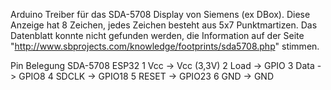 Arduino Treiber für das SDA-5708 Display von Siemens (ex DBox). Diese Anzeige hat 8 Zeichen, jedes Zeichen besteht aus 5x7 Punktmartizen.
Das Datenblatt konnte nicht gefunden werden, die Information auf der Seite "http://www.sbprojects.com/knowledge/footprints/sda5708.php"
stimmen. 

Pin Belegung
SDA-5708 ESP32
1 Vcc ->  Vcc (3,3V)
2 Load -> GPIO
3 Data -> GPIO8
4 SDCLK -> GPIO18
5 RESET -> GPIO23
6 GND -> GND
